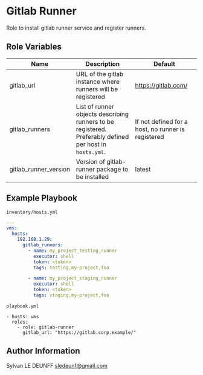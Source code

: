 # Gitlab Runner

Role to install gitlab runner service and register runners.

## Role Variables

| Name                  | Description                                                                                             | Default                                            |
| --------------------- | ------------------------------------------------------------------------------------------------------- | -------------------------------------------------- |
| gitlab_url            | URL of the gitlab instance where runners will be registered                                             | https://gitlab.com/                                |
| gitlab_runners        | List of runner objects describing runners to be registered. Preferably defined per host in `hosts.yml`. | If not defined for a host, no runner is registered |
| gitlab_runner_version | Version of gitlab-runner package to be installed                                                        | latest                                             |

## Example Playbook

`inventory/hosts.yml`

```yaml
---
vms:
  hosts:
    192.168.1.29:
      gitlab_runners:
        - name: my_project_testing_runner
          executor: shell
          token: <token>
          tags: testing,my-project,foo

        - name: my_project_staging_runner
          executor: shell
          token: <token>
          tags: staging,my-project,foo
```

`playbook.yml`

```
- hosts: vms
  roles:
    - role: gitlab-runner
      gitlab_url: "https://gitlab.corp.example/"
```

## Author Information

Sylvan LE DEUNFF sledeunf@gmail.com
